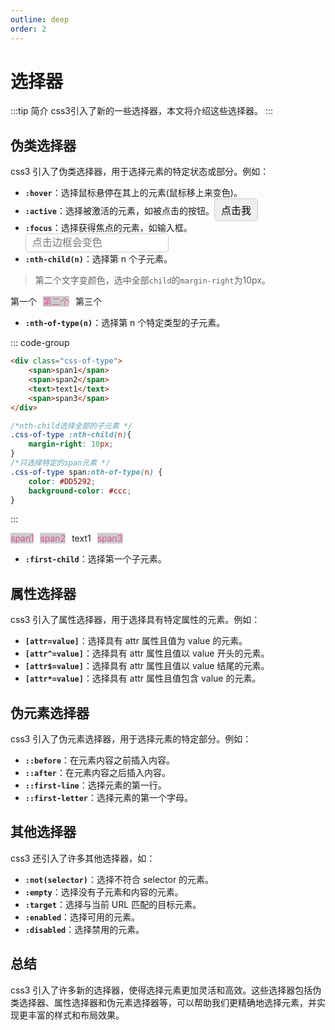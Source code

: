 ```yaml
---
outline: deep
order: 2
---
```


# 选择器

<ArticleMetadata />

:::tip 简介
css3引入了新的一些选择器，本文将介绍这些选择器。
:::

## 伪类选择器

css3 引入了伪类选择器，用于选择元素的特定状态或部分。例如：

- **`:hover`**：<span class="css-hover">选择鼠标悬停在其上的元素(鼠标移上来变色)。</span>
- **`:active`**：选择被激活的元素，如被点击的按钮。<button class="css-active">点击我</button>
- **`:focus`**：选择获得焦点的元素，如输入框。<input type="text" class="css-focus" placeholder="点击边框会变色"/>
- **`:nth-child(n)`**：选择第 n 个子元素。

> 第二个文字变颜色，选中全部`child`的`margin-right`为10px。

<p class="css-child"><span>第一个</span><span>第二个</span><span>第三个</span></p>

- **`:nth-of-type(n)`**：选择第 n 个特定类型的子元素。

::: code-group

```html
<div class="css-of-type">
    <span>span1</span>
    <span>span2</span>
    <text>text1</text>
    <span>span3</span>
</div>
```

```css
/*nth-child选择全部的子元素 */
.css-of-type :nth-child(n){
    margin-right: 10px;
}
/*只选择特定的span元素 */
.css-of-type span:nth-of-type(n) {
    color: #DD5292;
    background-color: #ccc;
}
```

:::

<div class="css-of-type"><span>span1</span><span>span2</span><text>text1</text><span>span3</span></div>

- **`:first-child`**：选择第一个子元素。

## 属性选择器

css3 引入了属性选择器，用于选择具有特定属性的元素。例如：

- **`[attr=value]`**：选择具有 attr 属性且值为 value 的元素。
- **`[attr^=value]`**：选择具有 attr 属性且值以 value 开头的元素。
- **`[attr$=value]`**：选择具有 attr 属性且值以 value 结尾的元素。
- **`[attr*=value]`**：选择具有 attr 属性且值包含 value 的元素。

## 伪元素选择器

css3 引入了伪元素选择器，用于选择元素的特定部分。例如：

- **`::before`**：在元素内容之前插入内容。
- **`::after`**：在元素内容之后插入内容。
- **`::first-line`**：选择元素的第一行。
- **`::first-letter`**：选择元素的第一个字母。

## 其他选择器

css3 还引入了许多其他选择器，如：

- **`:not(selector)`**：选择不符合 selector 的元素。
- **`:empty`**：选择没有子元素和内容的元素。
- **`:target`**：选择与当前 URL 匹配的目标元素。
- **`:enabled`**：选择可用的元素。
- **`:disabled`**：选择禁用的元素。

## 总结

css3 引入了许多新的选择器，使得选择元素更加灵活和高效。这些选择器包括伪类选择器、属性选择器和伪元素选择器等，可以帮助我们更精确地选择元素，并实现更丰富的样式和布局效果。

<LastUpdated time="2024/11/7 10:16:21"/>

<style scoped>
.css-hover:hover {
    color: #DD5292;
}
.css-active{
    font-size:16px;
    border-radius:5px;
    padding:5px 10px;
    outline:none;
    border:1px solid #ccc;
}
.css-active:active {
    color: #DD5292;
    border-color: red;
}
.css-focus{
    font-size:16px;
    border-radius:5px;
    padding:5px 10px;
    outline:none;
    border:1px solid #ccc;
}
.css-focus:focus {
    border-color: #DD5292;
}
.css-child span:nth-child(n) {
    margin-right: 10px;
}
.css-child span:nth-child(2) {
    color: #DD5292;
    background-color: #ccc;
}

/*nth-child选择全部的子元素 */
.css-of-type :nth-child(n){
    margin-right: 10px;
}
/*只选择特定的span元素 */
.css-of-type span:nth-of-type(n) {
    color: #DD5292;
    background-color: #ccc;
}
</style>
